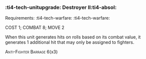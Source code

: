 ### :ti4-tech-unitupgrade: **Destroyer II**:ti4-absol:

Requirements: :ti4-tech-warfare: :ti4-tech-warfare:

COST 1; COMBAT 8; MOVE 2

When this unit generates hits on rolls based on its combat value, it generates 1 additional hit that may only be assigned to fighters.

<span style="font-variant:small-caps;">Anti-Fighter Barrage</span> 6(x3)
